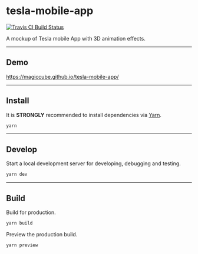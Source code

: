 # tesla-mobile-app

[![Travis CI Build Status](https://app.travis-ci.com/MagicCube/tesla-mobile-app.svg?branch=master)](https://app.travis-ci.com/MagicCube/tesla-mobile-app)

A mockup of Tesla mobile App with 3D animation effects.

---

## Demo

https://magiccube.github.io/tesla-mobile-app/

---

## Install

It is **STRONGLY** recommended to install dependencies via [Yarn](https://yarnpkg.com/).

```sh
yarn
```

---

## Develop

Start a local development server for developing, debugging and testing.

```sh
yarn dev
```

---

## Build

Build for production.

```sh
yarn build
```

Preview the production build.

```sh
yarn preview
```
